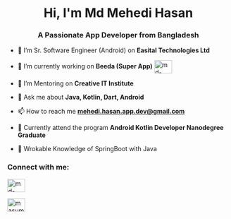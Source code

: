 
<h1 align="center">Hi, I'm Md Mehedi Hasan</h1>
<h3 align="center">A Passionate App Developer from Bangladesh</h3>

- 👯 I’m Sr. Software Engineer (Android) on **Easital Technologies Ltd**
  
- 🔭 I’m currently working on **Beeda (Super App)**
<a href="[https://linkedin.com/in/md-mehedi-hasan-b5330361](https://play.google.com/store/apps/details?id=com.beeda.user)" target="blank"><img align="center" src="[https://raw.githubusercontent.com/rahuldkjain/github-profile-readme-generator/master/src/images/icons/Social/linked-in-alt.svg](https://play.google/howplayworks/static/assets/social/share_google_play_logo.png)" alt="md-mehedi-hasan-b5330361" height="30" width="40" /></a>

- 👯 I’m Mentoring on **Creative IT Institute**

- 💬 Ask me about **Java, Kotlin, Dart, Android**

- 📫 How to reach me **mehedi.hasan.app.dev@gmail.com**
  
- 👀 Currently attend the program **Android Kotlin Developer Nanodegree Graduate**
  
- 🌱 Wrokable Knowledge of SpringBoot with Java

<h3 align="left">Connect with me:</h3>
<p align="left">
<a href="https://linkedin.com/in/md-mehedi-hasan-b5330361" target="blank"><img align="center" src="https://raw.githubusercontent.com/rahuldkjain/github-profile-readme-generator/master/src/images/icons/Social/linked-in-alt.svg" alt="md-mehedi-hasan-b5330361" height="30" width="40" /></a>

  <a href="https://fb.com/masumehedi" target="blank"><img align="center" src="https://raw.githubusercontent.com/rahuldkjain/github-profile-readme-generator/master/src/images/icons/Social/facebook.svg" alt="masumehedi" height="30" width="40" /></a>
</p>

